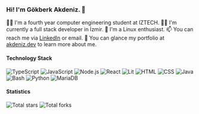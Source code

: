 ### Hi! I'm Gökberk Akdeniz. 👋

👨‍🎓 I'm a fourth year computer engineering student at IZTECH.
🧑‍💻 I'm currently a full stack developer in İzmir.
🐧 I'm a Linux enthusiast.
📫 You can reach me via [LinkedIn](https://www.linkedin.com/in/gokberkakdeniz/) or <span title="the email below profile picture :)">email</span></u>.
💬 You can glance my portfolio at [akdeniz.dev](https://akdeniz.dev/portfolio) to learn more about me.

#### Technology Stack

![TypeScript](https://img.shields.io/badge/-TypeScript-05122A?style=flat&logo=typescript) ![JavaScript](https://img.shields.io/badge/-JavaScript-05122A?style=flat&logo=javascript) ![Node.js](https://img.shields.io/badge/-Node.js-05122A?style=flat&logo=node.js) ![React](https://img.shields.io/badge/-React-05122A?style=flat&logo=react) ![Lit](https://img.shields.io/badge/-Lit-05122A?style=flat&logo=lit) ![HTML](https://img.shields.io/badge/-HTML-05122A?style=flat&logo=HTML5) ![CSS](https://img.shields.io/badge/-CSS-05122A?style=flat&logo=CSS3&logoColor=1572B6) ![Java](https://img.shields.io/badge/-Java-05122A?style=flat&logo=java&logoColor=00599C) ![Bash](https://img.shields.io/badge/-Bash-05122A?style=flat&logo=gnu-bash) ![Python](https://img.shields.io/badge/-Python-05122A?style=flat&logo=python) ![MariaDB](https://img.shields.io/badge/-MariaDB-05122A?style=flat&logo=mariadb&logoColor=00599C) 

#### Statistics
![Total stars](https://img.shields.io/github/stars/gokberkakdeniz?logo=github) ![Total forks](https://img.shields.io/badge/dynamic/json?logo=github&label=forks&query=%24.forks&url=https://api.github-star-counter.workers.dev/user/gokberkakdeniz)

